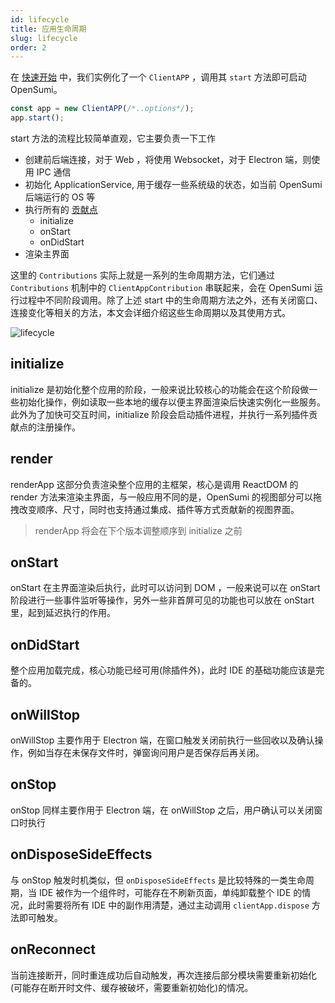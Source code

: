 ```yaml
---
id: lifecycle
title: 应用生命周期
slug: lifecycle
order: 2
---
```


在 [快速开始](../../integrate/quick-start/web) 中，我们实例化了一个 `ClientAPP` ，调用其 `start` 方法即可启动 OpenSumi。

```typescript
const app = new ClientAPP(/*..options*/);
app.start();
```

start 方法的流程比较简单直观，它主要负责一下工作

- 创建前后端连接，对于 Web ，将使用 Websocket，对于 Electron 端，则使用 IPC 通信
- 初始化 ApplicationService, 用于缓存一些系统级的状态，如当前 OpenSumi 后端运行的 OS 等
- 执行所有的 [贡献点](./contribution-point)
  - initialize
  - onStart
  - onDidStart
- 渲染主界面

这里的 `Contributions` 实际上就是一系列的生命周期方法，它们通过 `Contributions` 机制中的 `ClientAppContribution` 串联起来，会在 OpenSumi 运行过程中不同阶段调用。除了上述 start 中的生命周期方法之外，还有关闭窗口、连接变化等相关的方法，本文会详细介绍这些生命周期以及其使用方式。

![lifecycle](https://img.alicdn.com/imgextra/i2/O1CN01qpr3WB1iOcZNLbrcu_!!6000000004403-55-tps-3006-1224.svg)

## initialize

initialize 是初始化整个应用的阶段，一般来说比较核心的功能会在这个阶段做一些初始化操作，例如读取一些本地的缓存以便主界面渲染后快速实例化一些服务。此外为了加快可交互时间，initialize 阶段会启动插件进程，并执行一系列插件贡献点的注册操作。

## render

<!-- 未发布的版本中 renderApp 会被调整到 initialize 之前，在此之前文档先保持原状 -->

renderApp 这部分负责渲染整个应用的主框架，核心是调用 ReactDOM 的 render 方法来渲染主界面，与一般应用不同的是，OpenSumi 的视图部分可以拖拽改变顺序、尺寸，同时也支持通过集成、插件等方式贡献新的视图界面。

> renderApp 将会在下个版本调整顺序到 initialize 之前

## onStart

onStart 在主界面渲染后执行，此时可以访问到 DOM ，一般来说可以在 onStart 阶段进行一些事件监听等操作，另外一些非首屏可见的功能也可以放在 onStart 里，起到延迟执行的作用。

## onDidStart

整个应用加载完成，核心功能已经可用(除插件外)，此时 IDE 的基础功能应该是完备的。

## onWillStop

onWillStop 主要作用于 Electron 端，在窗口触发关闭前执行一些回收以及确认操作，例如当存在未保存文件时，弹窗询问用户是否保存后再关闭。

## onStop

onStop 同样主要作用于 Electron 端，在 onWillStop 之后，用户确认可以关闭窗口时执行

## onDisposeSideEffects

与 onStop 触发时机类似，但 `onDisposeSideEffects` 是比较特殊的一类生命周期，当 IDE 被作为一个组件时，可能存在不刷新页面，单纯卸载整个 IDE 的情况，此时需要将所有 IDE 中的副作用清楚，通过主动调用 `clientApp.dispose` 方法即可触发。

## onReconnect

当前连接断开，同时重连成功后自动触发，再次连接后部分模块需要重新初始化(可能存在断开时文件、缓存被破坏，需要重新初始化)的情况。

